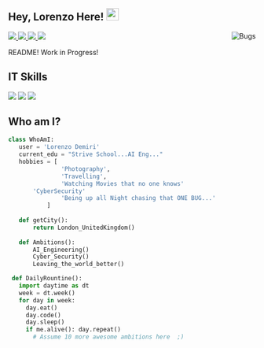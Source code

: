 ## Hey, Lorenzo Here! <img src="https://media.giphy.com/media/Q7LHmoFwVP6Yc1swZs/giphy.gif" width="25px">



<img src = 'https://media.giphy.com/media/LmNwrBhejkK9EFP504/giphy.gif' alt = 'Bugs' align = 'right'/>

<p align='left'>
    <a href="mailto:lorenzo.demiri96@gmail.com?subjetc = Github Contact">
    <img src="https://img.shields.io/badge/Gmail-D14836?style=for-the-badge&logo=gmail&logoColor=white" />
  <a href="https://www.facebook.com/lorenzo.demiri/">
    <img src="https://img.shields.io/badge/Facebook-1877F2?style=for-the-badge&logo=facebook&logoColor=white" />
  </a>
  <a href="https://twitter.com/LorenzoDemiri">
    <img src="https://img.shields.io/badge/Twitter-1DA1F2?style=for-the-badge&logo=twitter&logoColor=white" />        
  </a>
  <a href="https://www.instagram.com/lorenzo.demiri">
    <img src="https://img.shields.io/badge/Instagram-E4405F?style=for-the-badge&logo=instagram&logoColor=white" />        
  </a>
</p>
README!
Work in Progress!

## IT Skills
<p align = 'left'>
<img src = 'https://img.shields.io/badge/C-00599C?style=for-the-badge&logo=c&logoColor=white' />
<img src = 'https://img.shields.io/badge/Java-ED8B00?style=for-the-badge&logo=java&logoColor=white' /> 
<img src = 'https://img.shields.io/badge/Python-14354C?style=for-the-badge&logo=python&logoColor=white'/> 
</p>

## Who am I?
 ```python
 class WhoAmI:
 	user = 'Lorenzo Demiri'
	current_edu = "Strive School...AI Eng..."
	hobbies = [
				'Photography',
				'Travelling',
				'Watching Movies that no one knows'
        'CyberSecurity'
				'Being up all Night chasing that ONE BUG...'
			]
	
	def getCity():
		return London_UnitedKingdom()
	
	def Ambitions():
		AI_Engineering()
		Cyber_Security()
		Leaving_the_world_better()

  def DailyRountine():
    import daytime as dt
    week = dt.week()
    for day in week:
      day.eat()
      day.code()
      day.sleep()
      if me.alive(): day.repeat()
		# Assume 10 more awesome ambitions here  ;)
	
 ```
